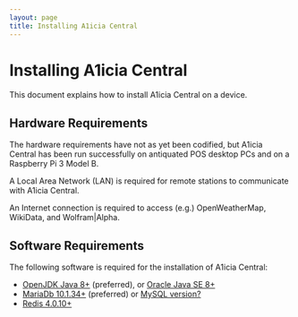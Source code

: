 ```yaml
---
layout: page
title: Installing A1icia Central
---
```


# Installing A1icia Central

This document explains how to install A1icia Central on a device.

## Hardware Requirements

The hardware requirements have not as yet been codified, but A1icia Central has been run successfully on antiquated POS desktop PCs and on a Raspberry Pi 3 Model B.

A Local Area Network (LAN) is required for remote stations to communicate with A1icia Central.

An Internet connection is required to access (e.g.) OpenWeatherMap, WikiData, and Wolfram|Alpha.

## Software Requirements

The following software is required for the installation of A1icia Central:

* [OpenJDK Java 8+](http://openjdk.java.net/) (preferred), or [Oracle Java SE 8+](http://www.oracle.com/)
* [MariaDb 10.1.34+](https://mariadb.org/) (preferred) or [MySQL version?](https://www.mysql.com/)
* [Redis 4.0.10+](https://redis.io/)

